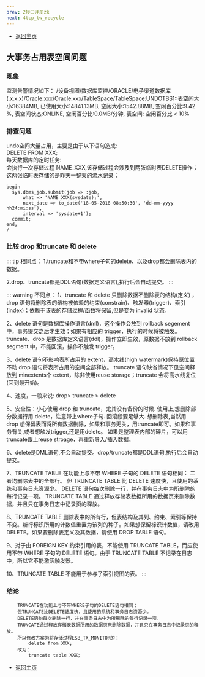 ```yaml
---
prev: 2接口注册zk
next: 4tcp_tw_recycle
---
```

* [返回主页](../home.md)
## 大事务占用表空间问题
### 现象
监测告警情况如下：
/设备视图/数据库监控/ORACLE/电子渠道数据库(.x.x.x)/Oracle:xxx/Oracle:xxx/TableSpace/TableSpace:UNDOTBS1::表空间大小:16384MB, 已使用大小:14841.13MB, 空闲大小:1542.88MB, 空闲百分比:9.42 %, 表空间状态:ONLINE, 空闲百分比:0.0MB/分钟, 表空间: 空闲百分比 < 10%

### 排查问题
undo空间大量占用，主要是由于以下语句造成:<br>
DELETE FROM XXX;<br>
每天数据库的定时任务:<br>
会执行一次存储过程 NAME_XXX,该存储过程会涉及到两张临时表DELETE操作；<br>
这两张临时表存储的是昨天一整天的流水记录；
```shell
begin
  sys.dbms_job.submit(job => :job,
      what => 'NAME_XXX(sysdate);',
      next_date => to_date('18-05-2018 08:50:30', 'dd-mm-yyyy hh24:mi:ss'),
      interval => 'sysdate+1');
  commit;
end;
/
```

### 比较 drop 和truncate 和 delete
::: tip 相同点：
1.truncate和不带where子句的delete、以及drop都会删除表内的数据。

2.drop、truncate都是DDL语句(数据定义语言),执行后会自动提交。
:::

::: warning 不同点：
1、truncate 和 delete 只删除数据不删除表的结构(定义) ，drop 语句将删除表的结构被依赖的约束(constrain)、触发器(trigger)、索引(index)；依赖于该表的存储过程/函数将保留,但是变为 invalid 状态。

2、delete 语句是数据库操作语言(dml)，这个操作会放到 rollback segement 中，事务提交之后才生效；如果有相应的 trigger，执行的时候将被触发。 truncate、drop 是数据库定义语言(ddl)，操作立即生效，原数据不放到 rollback segment 中，不能回滚，操作不触发 trigger。 

3、delete 语句不影响表所占用的 extent，高水线(high watermark)保持原位置不动 
drop 语句将表所占用的空间全部释放。 
truncate 语句缺省情况下见空间释放到 minextents个 extent，除非使用reuse storage；truncate 会将高水线复位(回到最开始)。 

4、速度，一般来说: drop> truncate > delete 

5、安全性：小心使用 drop 和 truncate，尤其没有备份的时候.
使用上,想删除部分数据行用 delete，注意带上where子句. 回滚段要足够大. 
想删除表,当然用 drop 
想保留表而将所有数据删除，如果和事务无关，用truncate即可。如果和事务有关,或者想触发trigger,还是用delete。 
如果是整理表内部的碎片，可以用truncate跟上reuse stroage，再重新导入/插入数据。 

6、delete是DML语句,不会自动提交。drop/truncate都是DDL语句,执行后会自动提交。 

7、TRUNCATE   TABLE   在功能上与不带   WHERE   子句的   DELETE   语句相同：
二者均删除表中的全部行。
但   TRUNCATE   TABLE   比   DELETE   速度快，且使用的系统和事务日志资源少。
DELETE   语句每次删除一行，并在事务日志中为所删除的每行记录一项。
TRUNCATE   TABLE   通过释放存储表数据所用的数据页来删除数据，并且只在事务日志中记录页的释放。 

8、TRUNCATE   TABLE   删除表中的所有行，但表结构及其列、约束、索引等保持不变。新行标识所用的计数值重置为该列的种子。如果想保留标识计数值，请改用   DELETE。如果要删除表定义及其数据，请使用   DROP   TABLE   语句。  

9、对于由   FOREIGN   KEY   约束引用的表，不能使用   TRUNCATE   TABLE，而应使用不带   WHERE   子句的   DELETE   语句。由于   TRUNCATE   TABLE   不记录在日志中，所以它不能激活触发器。    

10、TRUNCATE   TABLE   不能用于参与了索引视图的表。
:::

### 结论
```text
	TRUNCATE在功能上与不带WHERE子句的DELETE语句相同；
	但TRUNCATE比DELETE速度快，且使用的系统和事务日志资源少。
	DELETE语句每次删除一行，并在事务日志中为所删除的每行记录一项。
	TRUNCATE通过释放存储表数据所用的数据页来删除数据，并且只在事务日志中记录页的释放。 
	所以修改方案为将存储过程ESB_TX_MONITOR的：
		delete from XXX;
	改为：
		truncate table XXX;
```
* [返回主页](../home.md)